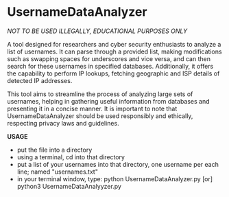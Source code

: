 # UsernameDataAnalyzer
*NOT TO BE USED ILLEGALLY, EDUCATIONAL PURPOSES ONLY*

A tool designed for researchers and cyber security enthusiasts to analyze a list of usernames. It can parse through a provided list, making modifications such as swapping spaces for underscores and vice versa, and can then search for these usernames in specified databases. Additionally, it offers the capability to perform IP lookups, fetching geographic and ISP details of detected IP addresses.

This tool aims to streamline the process of analyzing large sets of usernames, helping in gathering useful information from databases and presenting it in a concise manner. It is important to note that UsernameDataAnalyzer should be used responsibly and ethically, respecting privacy laws and guidelines.

**USAGE**
- put the file into a directory
- using a terminal, cd into that directory
- put a list of your usernames into that directory, one username per each line; named "usernames.txt"
- in your terminal window, type: python UsernameDataAnalyzer.py [or] python3 UsernameDataAnalyyzer.py
